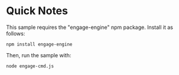 # Quick Notes
This sample requires the "engage-engine" npm package.  Install it as follows:

```
npm install engage-engine
```

Then, run the sample with:

```
node engage-cmd.js
```
